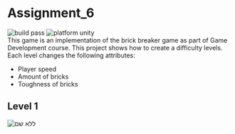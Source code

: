 # Assignment_6  

![build pass](https://img.shields.io/badge/build-pass-brightgreen) ![platform unity](https://img.shields.io/badge/platform-unity-red)  
This game is an implementation of the brick breaker game as part of Game Development course.
This project shows how to create a difficulty levels. Each level changes the following attributes:  
- Player speed  
- Amount of bricks
- Toughness of bricks

## Level 1
![ללא שם](https://user-images.githubusercontent.com/57867818/100528277-acb7dc80-31e3-11eb-897a-830b9d452762.png)
